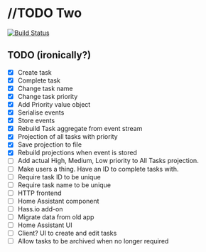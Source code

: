//TODO Two
==========

[![Build Status](https://travis-ci.org/jjok/todo-two.svg?branch=master)](https://travis-ci.org/jjok/todo-two)

TODO (ironically?)
------------------

* [X] Create task
* [X] Complete task
* [X] Change task name
* [X] Change task priority
* [X] Add Priority value object
* [X] Serialise events
* [X] Store events
* [X] Rebuild Task aggregate from event stream
* [X] Projection of all tasks with priority
* [X] Save projection to file
* [X] Rebuild projections when event is stored
* [ ] Add actual High, Medium, Low priority to All Tasks projection.
* [ ] Make users a thing. Have an ID to complete tasks with.
* [ ] Require task ID to be unique
* [ ] Require task name to be unique
* [ ] HTTP frontend
* [ ] Home Assistant component
* [ ] Hass.io add-on
* [ ] Migrate data from old app
* [ ] Home Assistant UI
* [ ] Client? UI to create and edit tasks
* [ ] Allow tasks to be archived when no longer required
